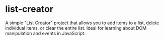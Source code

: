 # list-creator
A simple "List Creator" project that allows you to add items to a list, delete individual items, or clear the entire list. Ideal for learning about DOM manipulation and events in JavaScript.

